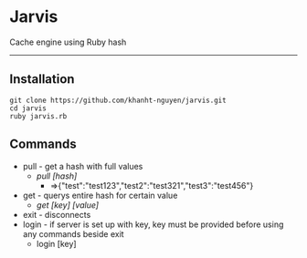Jarvis
===================


Cache engine using Ruby hash

----------


Installation
-------------

    git clone https://github.com/khanht-nguyen/jarvis.git
    cd jarvis
    ruby jarvis.rb

Commands
-------------

 - pull - get a hash with full values
	 - *pull [hash]*
		 - =>{"test":"test123","test2":"test321","test3":"test456"}
 - get - querys entire hash for certain value
	 - *get [key] [value]*
 - exit - disconnects
 - login - if server is set up with key, key must be provided before using any commands beside exit
	 - login [key] 